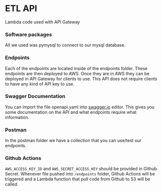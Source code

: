 # ETL API

Lambda code used with API Gateway

### Software packages
All we used was pymysql to connect to our mysql database.

### Endpoints
Each of the endpoints are located inside of the endpoints folder. These endpoints are then deployed to AWS. Once they are in AWS they can be deployed in API Gateway for clients to use. This API does not require clients to have any kind of API key to use. 

### Swagger Documentation
You can import the file openapi.yaml into [swagger.io](https://editor.swagger.io/) editor. This gives you some documentation on the API and what endpoints require what information. 

### Postman
In the postman folder we have a collection that you can use/test our endpoints.

### Github Actions
`AWS_ACCESS_KEY_ID` and `AWS_SECRET_ACCESS_KEY` should be provided in Github Secret. Whenever file pushed into `/endpoints` folder, Github Actions will be triggered and a Lambda function that pull code from Github to S3 will be called.
